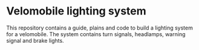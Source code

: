 # Velomobile lighting system

This repository contains a guide, plains and code to build a lighting system for a velomobile. The system contains turn signals, headlamps, warning signal and brake lights.